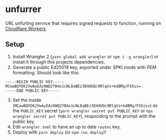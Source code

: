 # unfurrer

URL unfurling service that requires signed requests to function, running on
[Cloudflare Workers](https://workers.cloudflare.com/).

## Setup

1. Install Wrangler 2 (`yarn global add wrangler` or `npm i -g wrangler`) or
   install it through this projects dependencies.
2. Generate a public Ed25519 key, exported under SPKI mode with PEM formatting.
   Should look like this:

```
-----BEGIN PUBLIC KEY-----
MCowBQYDK2VwAyEAzOWQ2fB4o1cNL8aBEz3EHdUQc9RlqVs+k4BMq/F5his=
-----END PUBLIC KEY-----
```

3. Set the inside
   (`MCowBQYDK2VwAyEAzOWQ2fB4o1cNL8aBEz3EHdUQc9RlqVs+k4BMq/F5his=`) as the
   `PUBLIC_KEY` secret (`yarn wrangler secret put PUBLIC_KEY` or
   `npx wrangler secret put PUBLIC_KEY`), responding to the prompt with the
   public key.
4. Edit `wrangler.toml` to have an up to date `routes` key.
5. Deploy with `yarn deploy` (or `npm run deploy`)!
